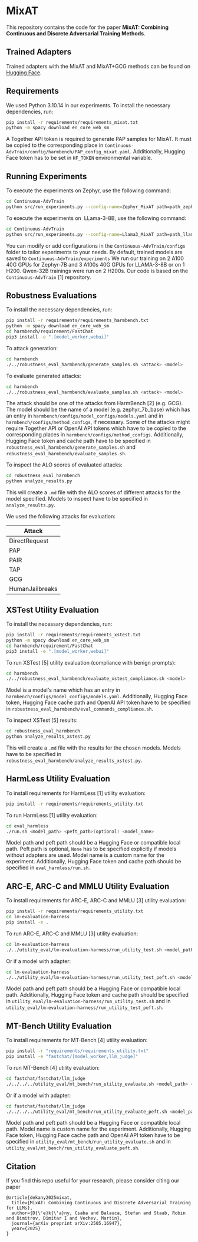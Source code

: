 # MixAT

This repository contains the code for the paper **MixAT: Combining Continuous and Discrete Adversarial Training Methods**.

## Trained Adapters
Trained adapters with the MixAT and MixAT+GCG methods can be found on [Hugging Face](https://huggingface.co/collections/INSAIT-Institute/mixat-68345b175d381301e7520e2a).
## Requirements

We used Python 3.10.14 in our experiments. To install the necessary dependencies, run:

```sh
pip install -r requirements/requirements_mixat.txt
python -m spacy download en_core_web_sm
```

A Together API token is required to generate PAP samples for MixAT. It must be copied to the corresponding place in `Continuous-AdvTrain/config/harmbench/PAP_config_mixat.yaml`. Additionally, Hugging Face token has to be set in `HF_TOKEN` environmental variable.

## Running Experiments

To execute the experiments on Zephyr, use the following command:

```sh
cd Continuous-AdvTrain
python src/run_experiments.py --config-name=Zephyr_MixAT path=path_zephyr_ul
```

To execute the experiments on  LLama-3-8B, use the following command:

```sh
cd Continuous-AdvTrain
python src/run_experiments.py --config-name=Llama3_MixAT path=path_llama_ul
```


You can modify or add configurations in the `Continuous-AdvTrain/configs` folder to tailor experiments to your needs. By default, trained models are saved to `Continuous-AdvTrain/experiments` We run our training on 2 A100 40G GPUs for Zephyr-7B and 3 A100s 40G GPUs for LLAMA-3-8B or on 1 H200. Qwen-32B trainings were run on 2 H200s. Our code is based on the `Continuous-AdvTrain` [1] repository.

## Robustness Evaluations
To install the necessary dependencies, run:

```sh
pip install -r requirements/requirements_harmbench.txt
python -m spacy download en_core_web_sm
cd harmbench/requirement/FastChat
pip3 install -e ".[model_worker,webui]"
```

To attack generation:

```sh
cd harmbench
./../robustness_eval_harmbench/generate_samples.sh <attack> <model>
```

To evaluate generated attacks:

```sh
cd harmbench
./../robustness_eval_harmbench/evaluate_samples.sh <attack> <model>
```

The attack should be one of the attacks from HarmBench [2] (e.g. GCG). The model should be the name of a model (e.g. zephyr\_7b\_base) which has an entry in `harmbench/configs/model_configs/models.yaml` and in `harmbench/configs/method_configs`, if necessary. Some of the attacks might require Together API or OpenAI API tokens which have to be copied to the corresponding places in `harmbench/configs/method_configs`. Additionally, Hugging Face token and cache path have to be specified in `robustness_eval_harmbench/generate_samples.sh` and `robustness_eval_harmbench/evaluate_samples.sh`.

To inspect the ALO scores of evaluated attacks:

```sh
cd robustness_eval_harmbench
python analyze_results.py
```

This will create a `.md` file with the ALO scores of different attacks for the model specified. Models to inspect have to be specified in `analyze_results.py`.

We used the following attacks for evaluation:

| Attack     |
|----------|
| DirectRequest    |
| PAP      |
| PAIR  |
| TAP  |
| GCG  |
| HumanJailbreaks  |


## XSTest Utility Evaluation
To install the necessary dependencies, run:

```sh
pip install -r requirements/requirements_xstest.txt
python -m spacy download en_core_web_sm
cd harmbench/requirement/FastChat
pip3 install -e ".[model_worker,webui]"
```

To run XSTest [5] utility evaluation (compliance with benign prompts):

```sh
cd harmbench
./../robustness_eval_harmbench/evaluate_xstest_compliance.sh <model>
```

Model is a model's name which has an entry in `harmbench/configs/model_configs/models.yaml`. Additionally, Hugging Face token, Hugging Face cache path and OpenAI API token have to be specified in `robustness_eval_harmbench/eval_commands_compliance.sh`.

To inspect XSTest [5] results:

```sh
cd robustness_eval_harmbench
python analyze_results_xstest.py
```

This will create a `.md` file with the results for the chosen models. Models have to be specified in `robustness_eval_harmbench/analyze_results_xstest.py`.

## HarmLess Utility Evaluation
To install requirements for HarmLess [1] utility evaluation:

```sh
pip install -r requirements/requirements_utility.txt
```

To run HarmLess [1] utility evaluation:

```sh
cd eval_harmless
./run.sh <model_path> <peft_path>(optional) <model_name>
```

Model path and peft path should be a Hugging Face or compatible local path. Peft path is optional, `None` has to be specified explicitly if models without adapters are used. Model name is a custom name for the experiment. Additionally, Hugging Face token and cache path should be specified in `eval_harmless/run.sh`.

## ARC-E, ARC-C and MMLU Utility Evaluation
To install requirements for ARC-E, ARC-C and MMLU [3] utility evaluation:

```sh
pip install -r requirements/requirements_utility.txt
cd lm-evaluation-harness
pip install -e .
```

To run ARC-E, ARC-C and MMLU [3] utility evaluation:

```sh
cd lm-evaluation-harness
./../utility_eval/lm-evaluation-harness/run_utility_test.sh <model_path>
```

Or if a model with adapter:

```sh
cd lm-evaluation-harness
./../utility_eval/lm-evaluation-harness/run_utility_test_peft.sh <model_path> <peft_path>
```

Model path and peft path should be a Hugging Face or compatible local path. Additionally, Hugging Face token and cache path should be specified in `utility_eval/lm-evaluation-harness/run_utility_test.sh` and in `utility_eval/lm-evaluation-harness/run_utility_test_peft.sh`.

## MT-Bench Utility Evaluation
To install requirements for MT-Bench [4] utility evaluation:

```sh
pip install -r "requirements/requirements_utility.txt"
pip install -e "fastchat/[model_worker,llm_judge]"
```

To run MT-Bench [4] utility evaluation:

```sh
cd fastchat/fastchat/llm_judge
./../../../utility_eval/mt_bench/run_utility_evaluate.sh <model_path> <model_name>
```

Or if a model with adapter:

```sh
cd fastchat/fastchat/llm_judge
./../../../utility_eval/mt_bench/run_utility_evaluate_peft.sh <model_path> <model_name> <peft_path>
```

Model path and peft path should be a Hugging Face or compatible local path. Model name is custom name for the experiment. Additionally, Hugging Face token, Hugging Face cache path and OpenAI API token have to be specified in `utility_eval/mt_bench/run_utility_evaluate.sh` and in `utility_eval/mt_bench/run_utility_evaluate_peft.sh`.


## Citation
If you find this repo useful for your research, please consider citing our paper
```
@article{dekany2025mixat,
  title={MixAT: Combining Continuous and Discrete Adversarial Training for LLMs},
  author={D{\'e}k{\'a}ny, Csaba and Balauca, Stefan and Staab, Robin and Dimitrov, Dimitar I and Vechev, Martin},
  journal={arXiv preprint arXiv:2505.16947},
  year={2025}
}
```
